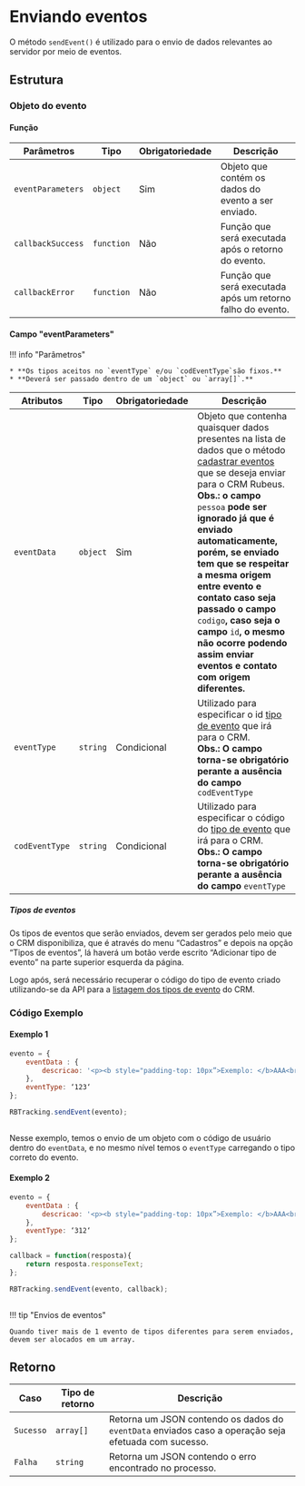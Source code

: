 
# Enviando eventos

O método `sendEvent()` é utilizado para o envio de dados relevantes ao servidor por meio de eventos.

## Estrutura

### Objeto do evento

#### Função
| Parâmetros | Tipo | Obrigatoriedade | Descrição | 
| --- | --- | --- | --- |
| `eventParameters` | `object` | Sim | Objeto que contém os dados do evento a ser enviado. | 
| `callbackSuccess` | `function` | Não | Função que será executada após o retorno do evento.  | 
| `callbackError` | `function` | Não | Função que será executada após um retorno falho do evento.  | 

#### Campo "eventParameters"

!!! info "Parâmetros"

    * **Os tipos aceitos no `eventType` e/ou `codEventType`são fixos.**
    * **Deverá ser passado dentro de um `object` ou `array[]`.**

| Atributos | Tipo | Obrigatoriedade | Descrição | 
| --- | --- | --- | --- |
| `eventData` | `object` | Sim | Objeto que contenha quaisquer dados presentes na lista de dados que o método [cadastrar eventos](/api_crm/evento/#cadastro-de-eventos) que se deseja enviar para o CRM Rubeus.<br>**Obs.: o campo** `pessoa` **pode ser ignorado já que é enviado automaticamente, porém, se enviado tem que se respeitar a mesma origem entre evento e contato caso seja passado o campo** `codigo`**, caso seja o campo** `id`**, o mesmo não ocorre podendo assim enviar eventos e contato com origem diferentes.** | 
| `eventType` | `string` | Condicional | Utilizado para especificar o id [tipo de evento](/api_crm/evento/#listar-tipos-de-eventos) que irá para o CRM.**<br>Obs.: O campo torna-se obrigatório perante a ausência do campo** `codEventType` | 
| `codEventType` | `string` | Condicional | Utilizado para especificar o código do [tipo de evento](/api_crm/evento/#listar-tipos-de-eventos) que irá para o CRM.**<br>Obs.: O campo torna-se obrigatório perante a ausência do campo** `eventType` | 

##### Tipos de eventos

Os tipos de eventos que serão enviados, devem ser gerados pelo meio que o CRM disponibiliza, que é através do menu “Cadastros” e depois na opção “Tipos de eventos”, lá haverá um botão verde escrito “Adicionar tipo de evento” na parte superior esquerda da página. 

Logo após, será necessário recuperar o código do tipo de evento criado utilizando-se da API para a [listagem dos tipos de evento](/api_crm/evento/#listar-tipos-de-eventos) do CRM.

### Código Exemplo

#### Exemplo 1

``` javascript tab="JavaScript"
evento = {
    eventData : {
        descricao: '<p><b style="padding-top: 10px”>Exemplo: </b>AAA<br><b style=”padding-top: 10px”>Dispositivo: </b>Desktop<br></p>'
    },
    eventType: ‘123‘
};

RBTracking.sendEvent(evento);
   
```

Nesse exemplo, temos o envio de um objeto com o código de usuário dentro do `eventData`, e no mesmo nível temos o `eventType` carregando o tipo correto do evento.

#### Exemplo 2


``` javascript tab="JavaScript"
evento = {
	eventData : {
	    descricao: '<p><b style="padding-top: 10px”>Exemplo: </b>AAA<br><b style=”padding-top: 10px”>Dispositivo: </b>Desktop<br></p>' 
    },
    eventType: ‘312‘
};

callback = function(resposta){
	return resposta.responseText;
};

RBTracking.sendEvent(evento, callback);
   
```

!!! tip "Envios de eventos"

	Quando tiver mais de 1 evento de tipos diferentes para serem enviados, devem ser alocados em um array.

## Retorno

| Caso | Tipo de retorno | Descrição | 
| --- | --- | --- |
| `Sucesso` | `array[]` | Retorna um JSON contendo os dados do `eventData` enviados caso a operação seja efetuada com sucesso. | 
| `Falha` | `string` | Retorna um JSON contendo o erro encontrado no processo. | 

